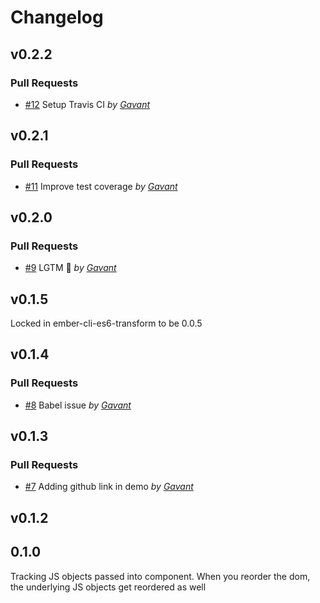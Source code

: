 Changelog
=========

## v0.2.2

### Pull Requests

- [#12](https://github.com/Gavant/ember-shopify-draggable/pull/12) Setup Travis CI *by [Gavant](https://github.com/Gavant)*

## v0.2.1

### Pull Requests

- [#11](https://github.com/Gavant/ember-shopify-draggable/pull/11) Improve test coverage *by [Gavant](https://github.com/Gavant)*

## v0.2.0

### Pull Requests

- [#9](https://github.com/Gavant/ember-shopify-draggable/pull/9)  LGTM 🚀  *by [Gavant](https://github.com/Gavant)*

## v0.1.5
Locked in ember-cli-es6-transform to be 0.0.5

## v0.1.4

### Pull Requests

- [#8](https://github.com/Gavant/ember-shopify-draggable/pull/8)  Babel issue  *by [Gavant](https://github.com/Gavant)*

## v0.1.3

### Pull Requests

- [#7](https://github.com/Gavant/ember-shopify-draggable/pull/7)  Adding github link in demo  *by [Gavant](https://github.com/Gavant)*

## v0.1.2

## 0.1.0

Tracking JS objects passed into component.
When you reorder the dom, the underlying JS objects get reordered as well

